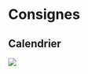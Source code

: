 # Consignes

## Calendrier

![](C:\Users\antoi\OneDrive\Documents\MDLGroupe2\Documentation\Consignes\assets\calendrier.png)